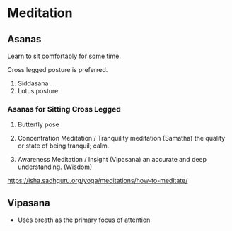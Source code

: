 # Meditation

## Asanas

Learn to sit comfortably for some time.

Cross legged posture is preferred.

1. Siddasana
2. Lotus posture

### Asanas for Sitting Cross Legged

1. Butterfly pose




1. Concentration Meditation / Tranquility meditation (Samatha)
   the quality or state of being tranquil; calm.

2. Awareness Meditation / Insight (Vipasana)
   an accurate and deep understanding. (Wisdom)

https://isha.sadhguru.org/yoga/meditations/how-to-meditate/

## Vipasana

- Uses breath as the primary focus of attention
